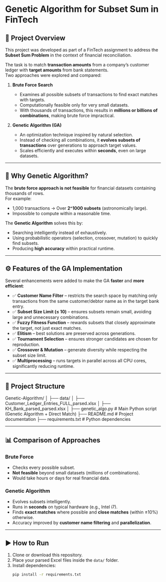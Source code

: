 # Genetic Algorithm for Subset Sum in FinTech

## 📌 Project Overview
This project was developed as part of a FinTech assignment to address the **Subset Sum Problem** in the context of financial reconciliation.  

The task is to match **transaction amounts** from a company’s customer ledger with **target amounts** from bank statements.  
Two approaches were explored and compared:

1. **Brute Force Search**
   - Examines all possible subsets of transactions to find exact matches with targets.  
   - Computationally feasible only for very small datasets.  
   - With thousands of transactions, this results in **millions or billions of combinations**, making brute force impractical.

2. **Genetic Algorithm (GA)**
   - An optimization technique inspired by natural selection.  
   - Instead of checking all combinations, it **evolves subsets of transactions** over generations to approach target values.  
   - Scales efficiently and executes within **seconds**, even on large datasets.  

---

## 🚀 Why Genetic Algorithm?
The **brute force approach is not feasible** for financial datasets containing thousands of rows.  
For example:  
- 1,000 transactions → Over **2^1000 subsets** (astronomically large).  
- Impossible to compute within a reasonable time.  

The **Genetic Algorithm** solves this by:
- Searching intelligently instead of exhaustively.  
- Using probabilistic operators (selection, crossover, mutation) to quickly find subsets.  
- Producing **high accuracy** within practical runtime.  

---

## ⚙️ Features of the GA Implementation
Several enhancements were added to make the GA **faster** and **more efficient**:

- ✅ **Customer Name Filter** – restricts the search space by matching only transactions from the same customer/debtor name as in the target bank entry.  
- ✅ **Subset Size Limit (≤ 10)** – ensures subsets remain small, avoiding large and unnecessary combinations.  
- ✅ **Fuzzy Fitness Function** – rewards subsets that closely approximate the target, not just exact matches.  
- ✅ **Elitism** – best solutions are preserved across generations.  
- ✅ **Tournament Selection** – ensures stronger candidates are chosen for reproduction.  
- ✅ **Crossover & Mutation** – generate diversity while respecting the subset size limit.  
- ✅ **Multiprocessing** – runs targets in parallel across all CPU cores, significantly reducing runtime.  

---

## 📂 Project Structure
Genetic-Algorithm/
│
├── data/
│ ├── Customer_Ledger_Entries_FULL_parsed.xlsx
│ ├── KH_Bank_parsed_parsed.xlsx
│
├── genetic_algo.py # Main Python script (Genetic Algorithm + Direct Match)
├── README.md # Project documentation
├── requirements.txt # Python dependencies


---

## 📊 Comparison of Approaches
### Brute Force
- Checks every possible subset.  
- **Not feasible** beyond small datasets (millions of combinations).  
- Would take hours or days for real financial data.

### Genetic Algorithm
- Evolves subsets intelligently.  
- Runs in **seconds** on typical hardware (e.g., Intel i7).  
- Finds **exact matches** where possible and **close matches** (within ±10%) otherwise.  
- Accuracy improved by **customer name filtering** and **parallelization**.

---

## ▶️ How to Run
1. Clone or download this repository.  
2. Place your parsed Excel files inside the `data/` folder.  
3. Install dependencies:
   ```bash
   pip install -r requirements.txt
